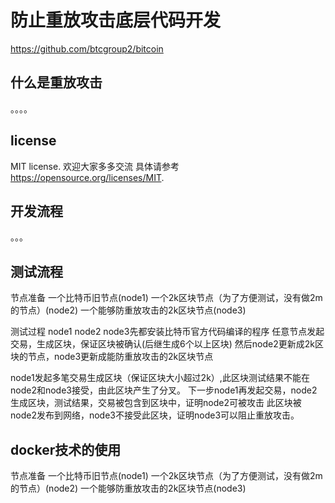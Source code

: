 防止重放攻击底层代码开发
=====================================

https://github.com/btcgroup2/bitcoin

什么是重放攻击
----------------

。。。。

license
-------

MIT license. 欢迎大家多多交流
具体请参考 https://opensource.org/licenses/MIT.

开发流程
-------------------

。。。

测试流程
-------

节点准备
一个比特币旧节点(node1)
一个2k区块节点（为了方便测试，没有做2m的节点）(node2)
一个能够防重放攻击的2k区块节点(node3)

测试过程
node1 node2 node3先都安装比特币官方代码编译的程序
任意节点发起交易，生成区块，保证区块被确认(后继生成6个以上区块)
然后node2更新成2k区块的节点，node3更新成能防重放攻击的2k区块节点

node1发起多笔交易生成区块（保证区块大小超过2k）,此区块测试结果不能在node2和node3接受，由此区块产生了分叉。
下一步node1再发起交易，node2生成区块，测试结果，交易被包含到区块中，证明node2可被攻击
此区块被node2发布到网络，node3不接受此区块，证明node3可以阻止重放攻击。


docker技术的使用
-------

节点准备
一个比特币旧节点(node1)
一个2k区块节点（为了方便测试，没有做2m的节点）(node2)
一个能够防重放攻击的2k区块节点(node3)

